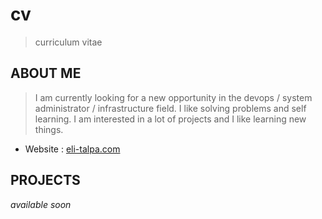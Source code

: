 # cv
>curriculum vitae

## ABOUT ME

>I am currently looking for a new opportunity in the devops / system administrator / infrastructure field.
>I like solving problems and self learning.
>I am interested in a lot of projects and I like learning new things.

- Website : [eli-talpa.com](https://eli-talpa.com)
<!--
## INTERESTS
- Self-hosting
- Linux-->

## PROJECTS
*available soon*
